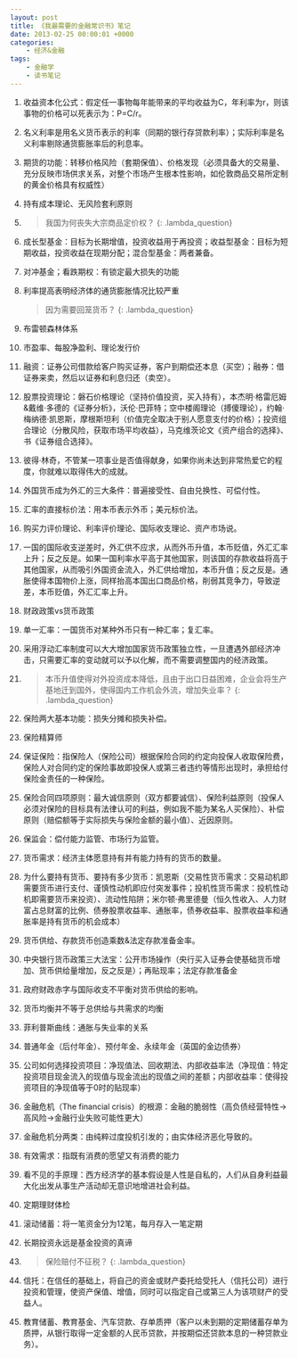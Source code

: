 ```yaml
---
layout: post
title: 《我最需要的金融常识书》笔记
date: 2013-02-25 00:00:01 +0000
categories:
    - 经济&金融
tags:
    - 金融学
    - 读书笔记
---
```


1. 收益资本化公式：假定任一事物每年能带来的平均收益为C，年利率为r，则该事物的价格可以死表示为：P=C/r。
2. 名义利率是用名义货币表示的利率（同期的银行存贷款利率）；实际利率是名义利率剔除通货膨胀率后的利息率。
3. 期货的功能：转移价格风险（套期保值）、价格发现（必须具备大的交易量、充分反映市场供求关系，对整个市场产生根本性影响，如伦敦商品交易所定制的黄金价格具有权威性）
4. 持有成本理论、无风险套利原则
5. 
   > 我国为何丧失大宗商品定价权？
     {: .lambda_question}
6. 成长型基金：目标为长期增值，投资收益用于再投资；收益型基金：目标为短期收益，投资收益在现期分配；混合型基金：两者兼备。
7. 对冲基金；看跌期权：有锁定最大损失的功能
8. 利率提高表明经济体的通货膨胀情况比较严重

   > 因为需要回笼货币？
     {: .lambda_question}
9. 布雷顿森林体系
10. 市盈率、每股净盈利、理论发行价
11. 融资：证券公司借款给客户购买证券，客户到期偿还本息（买空）；融券：借证券来卖，然后以证券和利息归还（卖空）。
12. 股票投资理论：磐石价格理论（坚持价值投资，买入持有），本杰明·格雷厄姆&戴维·多德的《证券分析》，沃伦·巴菲特；空中楼阁理论（搏傻理论），约翰·梅纳德·凯恩斯，摩根斯坦利（价值完全取决于别人愿意支付的价格）；投资组合理论（分散风险，获取市场平均收益），马克维茨论文《资产组合的选择》、书《证券组合选择》。
13. 彼得·林奇，不管某一项事业是否值得献身，如果你尚未达到非常热爱它的程度，你就难以取得伟大的成就。
14. 外国货币成为外汇的三大条件：普遍接受性、自由兑换性、可偿付性。
15. 汇率的直接标价法：用本币表示外币；美元标价法。
16. 购买力评价理论、利率评价理论、国际收支理论、资产市场说。
17. 一国的国际收支逆差时，外汇供不应求，从而外币升值，本币贬值，外汇汇率上升；反之反是。如果一国利率水平高于其他国家，则该国的存款收益将高于其他国家，从而吸引外国资金流入，外汇供给增加，本币升值；反之反是。通胀使得本国物价上涨，同样抬高本国出口商品价格，削弱其竞争力，导致逆差，本币贬值，外汇汇率上升。
18. 财政政策vs货币政策
19. 单一汇率：一国货币对某种外币只有一种汇率；复汇率。
20. 采用浮动汇率制度可以大大增加国家货币政策独立性，一旦遭遇外部经济冲击，只需要汇率的变动就可以予以化解，而不需要调整国内的经济政策。
21. 
    > 本币升值使得对外投资成本降低，且由于出口日益困难，企业会将生产基地迁到国外，使得国内工作机会外流，增加失业率？
      {: .lambda_question}
22. 保险两大基本功能：损失分摊和损失补偿。
23. 保险精算师
24. 保证保险：指保险人（保险公司）根据保险合同的约定向投保人收取保险费，保险人对合同约定的保险事故即投保人或第三者违约等情形出现时，承担给付保险金责任的一种保险。
25. 保险合同四项原则：最大诚信原则（双方都要诚信）、保险利益原则（投保人必须对保险的目标具有法律认可的利益，例如我不能为某名人买保险）、补偿原则（赔偿额等于实际损失与保险金额的最小值）、近因原则。
26. 保监会：偿付能力监管、市场行为监管。
27. 货币需求：经济主体愿意持有并有能力持有的货币的数量。
28. 为什么要持有货币、要持有多少货币：凯恩斯（交易性货币需求：交易动机即需要货币进行支付、谨慎性动机即应付突发事件；投机性货币需求：投机性动机即需要货币来投资）、流动性陷阱；米尔顿·弗里德曼（恒久性收入、人力财富占总财富的比例、债券股票收益率、通胀率，债券收益率、股票收益率和通胀率是持有货币的机会成本）
29. 货币供给、存款货币创造乘数&法定存款准备金率。
30. 中央银行货币政策三大法宝：公开市场操作（央行买入证券会使基础货币增加、货币供给量增加，反之反是）；再贴现率；法定存款准备金
31. 政府财政赤字与国际收支不平衡对货币供给的影响。
32. 货币均衡并不等于总供给与共需求的均衡
33. 菲利普斯曲线：通胀与失业率的关系
34. 普通年金（后付年金）、预付年金、永续年金（英国的金边债券）
35. 公司如何选择投资项目：净现值法、回收期法、内部收益率法（净现值：特定投资项目现金流入的现值与现金流出的现值之间的差额；内部收益率：使得投资项目的净现值等于0时的贴现率）
36. 金融危机（The financial crisis）的根源：金融的脆弱性（高负债经营特性->高风险->金融行业失败可能性更大）
37. 金融危机分两类：由纯粹过度投机引发的；由实体经济恶化导致的。
38. 有效需求：指既有消费的愿望又有消费的能力
39. 看不见的手原理：西方经济学的基本假设是人性是自私的，人们从自身利益最大化出发从事生产活动却无意识地增进社会利益。
40. 定期理财体检
41. 滚动储蓄：将一笔资金分为12笔，每月存入一笔定期
42. 长期投资永远是基金投资的真谛
43. 
    > 保险赔付不征税？
      {: .lambda_question}
44. 信托：在信任的基础上，将自己的资金或财产委托给受托人（信托公司）进行投资和管理，使资产保值、增值，同时可以指定自己或第三人为该项财产的受益人。
45. 教育储蓄、教育基金、汽车贷款、存单质押（客户以未到期的定期储蓄存单为质押，从银行取得一定金额的人民币贷款，并按期偿还贷款本息的一种贷款业务）。
